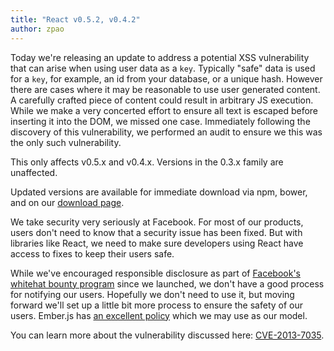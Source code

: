 ```yaml
---
title: "React v0.5.2, v0.4.2"
author: zpao
---
```


Today we're releasing an update to address a potential XSS vulnerability that can	 arise when using user data as a `key`. Typically "safe" data is used for a `key`, for example, an id from your database, or a unique hash. However there are cases where it may be reasonable to use user generated content. A carefully crafted piece of content could result in arbitrary JS execution. While we make a very concerted effort to ensure all text is escaped before inserting it into the DOM, we missed one case. Immediately following the discovery of this vulnerability, we performed an audit to ensure we this was the only such vulnerability.

This only affects v0.5.x and v0.4.x. Versions in the 0.3.x family are unaffected.

Updated versions are available for immediate download via npm, bower, and on our [download page][download].

We take security very seriously at Facebook. For most of our products, users don't need to know that a security issue has been fixed. But with libraries like React, we need to make sure developers using React have access to fixes to keep their users safe.

While we've encouraged responsible disclosure as part of [Facebook's whitehat bounty program][bounty] since we launched, we don't have a good process for notifying our users. Hopefully we don't need to use it, but moving forward we'll set up a little bit more process to ensure the safety of our users. Ember.js has [an excellent policy][ember] which we may use as our model.

You can learn more about the vulnerability discussed here: [CVE-2013-7035][cve].

[download]: /react/downloads.html
[bounty]: https://www.facebook.com/whitehat/
[ember]: http://emberjs.com/security/
[cve]: https://groups.google.com/forum/#!topic/reactjs/OIqxlB2aGfU


